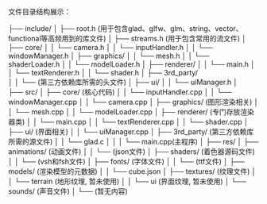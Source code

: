 文件目录结构展示：

├── include/
│     ├── root.h (用于包含glad、glfw、glm、string、vector、functional等高频用到的库文件)
│     ├── streams.h (用于包含常用的流文件)
│     ├── core/
│     │     └── camera.h
│     │     └── inputHandler.h
│     │     └── windowManager.h
│     ├── graphics/
│     │    └── mesh.h
│     │    └── shaderLoader.h
│     │    └── modelLoader.h
│     ├── renderer/
│     │    └── main.h
│     │    └── textRenderer.h
│     │    └── shader.h
│     ├── 3rd_party/  
│     │    └── (第三方依赖库所需的头文件)
│     ├── ui/
│     │    └── uiManager.h
│       
├── src/
│     ├── core/ (核心代码)
│     │     └── inputHandler.cpp
│     │     └── windowManager.cpp
│     │     └── camera.cpp
│     ├── graphics/ (图形渲染相关)
│     │     └── mesh.cpp
│     │     └── modelLoader.cpp
│     ├── renderer/ (专门存放渲染器类)
│     │     └── main.cpp
│     │     └── textRenderer.cpp
│     │     └── shader.cpp
│     ├── ui/ (界面相关)
│     │    └── uiManager.cpp
│     ├── 3rd_party/ (第三方依赖库所需的源文件)
│     │    └── glad.c
│     │
│     └── main.cpp(主程序)
│
├── res/
│     ├── animations/ (动画文件)
│     │     └── (json文件)
│     ├── shaders/ (着色器源码文件)
│     │     └── (vsh和fsh文件)
│     ├── fonts/ (字体文件)
│     │     └── (ttf文件)
│     ├── models/ (渲染模型的元数据)
│     │     └── cube.json
│     ├── textures/ (纹理文件)
│     │     └── terrain (地形纹理, 暂未使用)
│     │     └── ui (界面纹理, 暂未使用)
│     └── sounds/ (声音文件)
│           └── (暂无内容)
